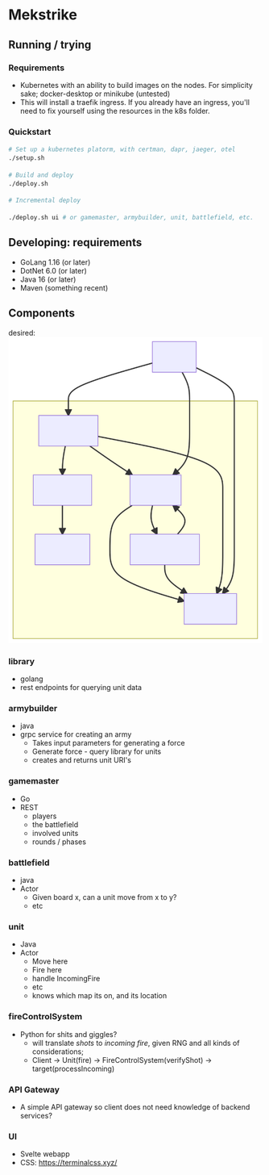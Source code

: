 # Mekstrike

## Running / trying

### Requirements

- Kubernetes with an ability to build images on the nodes. For simplicity sake; docker-desktop or minikube (untested)
- This will install a traefik ingress. If you already have an ingress, you'll need to fix yourself using the resources in the k8s folder.

### Quickstart

```sh
# Set up a kubernetes platorm, with certman, dapr, jaeger, otel
./setup.sh

# Build and deploy
./deploy.sh

# Incremental deploy

./deploy.sh ui # or gamemaster, armybuilder, unit, battlefield, etc.
```

## Developing: requirements

- GoLang 1.16 (or later)
- DotNet 6.0 (or later)
- Java 16 (or later)
- Maven (something recent)

## Components

desired:
![overview](overview.svg)

### library

- golang
- rest endpoints for querying unit data

### armybuilder

- java
- grpc service for creating an army
  - Takes input parameters for generating a force
  - Generate force - query library for units
  - creates and returns unit URI's
  
### gamemaster

- Go
- REST
  - players
  - the battlefield
  - involved units
  - rounds / phases

### battlefield

- java
- Actor
  - Given board x, can a unit move from x to y?
  - etc

### unit

- Java
- Actor
  - Move here
  - Fire here
  - handle IncomingFire
  - etc
  - knows which map its on, and its location

### fireControlSystem

- Python for shits and giggles?
  - will translate *shots* to *incoming fire*, given RNG and all kinds of considerations;
  - Client -> Unit(fire) -> FireControlSystem(verifyShot) -> target(processIncoming)
  
### API Gateway

- A simple API gateway so client does not need knowledge of backend services?

### UI

- Svelte webapp
- CSS: <https://terminalcss.xyz/>

